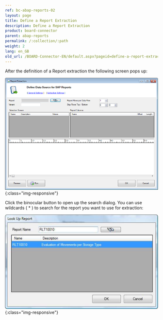 ```yaml
---
ref: bc-abap-reports-02
layout: page
title: Define a Report Extraction
description: Define a Report Extraction
product: board-connector
parent: abap-reports
permalink: /:collection/:path
weight: 2
lang: en_GB
old_url: /BOARD-Connector-EN/default.aspx?pageid=define-a-report-extraction
---
```


After the definition of a Report extraction the following screen pops up:

![Report-Extraction-01](/img/content/Report-Extraction-01.png){:class="img-responsive"}

Click the binocular button to open up the search dialog. You can use wildcards ( * ) to search for the report you want to use for extraction:

![Look-Up-Report](/img/content/Look-Up-Report.png){:class="img-responsive"}